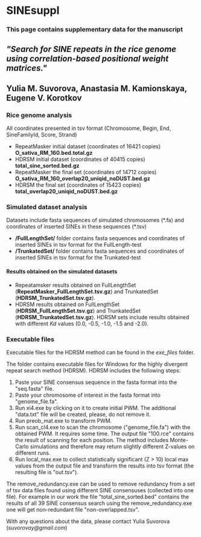 # SINEsuppl
### This page contains supplementary data for the manuscript
## *"Search for SINE repeats in the rice genome using correlation-based positional weight matrices."*
## Yulia M. Suvorova, Anastasia M. Kamionskaya, Eugene V. Korotkov

### Rice genome analysis

All coordinates presented in tsv format (Chromosome, Begin, End, SineFamilyId, Score, Strand)

- RepeatMasker initial dataset (coordinates of 16421 copies) **O_sativa_RM_160.bed.total.gz**
- HDRSM initial dataset  (coordinates of 40415 copies)  **total_sine_sorted.bed.gz**
- RepeatMasker the final set (coordinates of 14712 copies)  **O_sativa_RM_160_overlap20_uniqid_noDUST.bed.gz**
- HDRSM the final set (coordinates of 15423 copies) **total_overlap20_uniqid_noDUST.bed.gz**


### Simulated dataset analysis 
 Datasets include fasta sequences of simulated chromosomes (\*.fa) and coordinates of inserted SINEs in these sequences (\*.tsv) 
 
- **/FullLengthSet/** folder contains fasta sequences  and coordinates of inserted SINEs in tsv format for the FullLength-test
- **/TrunkatedSet/** folder contains fasta sequences  and coordinates of inserted SINEs in tsv format for the Trunkated-test

#### Results obtained on the simulated datasets

- Repeatamsker results obtained on FullLengthSet (**RepeatMasker_FullLengthSet.tsv.gz**) and TrunkatedSet (**HDRSM_TrunkatedSet.tsv.gz**).
- HDRSM results obtained on FullLengthSet (**HDRSM_FullLengthSet.tsv.gz**) and TrunkatedSet (**HDRSM_TrunkatedSet.tsv.gz**). HDRSM sets include results obtained with different *Kd* values (0.0, -0.5, -1.0, -1.5 and -2.0).

### Executable files 

Executable files for the HDRSM method can be found in the *exe_files* folder. 

The folder contains executable files for Windows for the highly divergent repeat search method (HDRSM). 
HDRSM includes the following steps:

1. Paste your SINE consensus sequence in the fasta format into the "seq.fasta" file.
2. Paste your chromosome of interest in the fasta format into "genome_file.fa".
3. Run xi4.exe by clicking on it to create initial PWM. The additional "data.txt" file will be created, please, do not remove it.
4. Run preob_mat.exe to transform PWM.
5. Run scan_cl4.exe to scan the chromosome ("genome_file.fa") with the obtained PWM. It requires some time. 
	The output file "100.rce" contains the result of scanning for each position. 
	The method includes Monte-Carlo simulations and therefore may return slightly different Z-values on different runs. 
6. Run local_max.exe to collect statistically significant (Z > 10) local max values from the output file 
and transform the results into tsv format (the resulting file is "out.tsv").

The remove_redundancy.exe can be used to remove redundancy from a set of tsv data files found using different SINE consensuses (collected into one file). 
For example in our work the file "total_sine_sorted.bed" contains the results of all 39 SINE consensus search using the remove_redundancy.exe
one will get non-redundant file "non-overlapped.tsv". 




<p> With any questions about the data, please contact Yulia Suvorova (<i>suvorovay@gmail.com</i>) </p>

